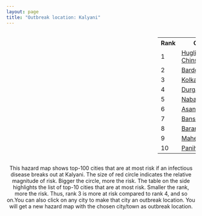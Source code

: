 ```yaml
---
layout: page
title: "Outbreak location: Kalyani"
---
```

<div style="width: 100%; overflow: auto;">
<div style="width: 75%; float: left;">
<div id="mapid">
<script src="https://buda-magenta.github.io/hazard_map/load_map.js"></script>

<script>
var marker_outbreak = L.marker([22.974972, 88.434592],{"autoPan": true}).addTo(map); marker_outbreak.bindTooltip("Kalyani").openTooltip();

var circle_1 = L.circle([22.901200, 88.389900], {"pane": "markerPane", "color": "red", "fill": true, "fillOpacity": 0.2, "fillRule": "evenodd", "lineCap": "round", "lineJoin": "round", "opacity": 1.0, "radius": 128876, "stroke": true, "weight": 3}).addTo(map);
circle_1.bindTooltip("Hugli-Chinsurah<br>rank: 1<br>hazard index: 0.128877")
circle_1.bindPopup('<a href="https://buda-magenta.github.io/hazard_map/Hugli-Chinsurah">Hugli-Chinsurah</a>')

var circle_2 = L.circle([23.250000, 87.750000], {"pane": "markerPane", "color": "red", "fill": true, "fillOpacity": 0.2, "fillRule": "evenodd", "lineCap": "round", "lineJoin": "round", "opacity": 1.0, "radius": 65734, "stroke": true, "weight": 3}).addTo(map);
circle_2.bindTooltip("Barddhaman<br>rank: 2<br>hazard index: 0.065735")
circle_2.bindPopup('<a href="https://buda-magenta.github.io/hazard_map/Barddhaman">Barddhaman</a>')

var circle_3 = L.circle([22.541418, 88.357691], {"pane": "markerPane", "color": "red", "fill": true, "fillOpacity": 0.2, "fillRule": "evenodd", "lineCap": "round", "lineJoin": "round", "opacity": 1.0, "radius": 60342, "stroke": true, "weight": 3}).addTo(map);
circle_3.bindTooltip("Kolkata<br>rank: 3<br>hazard index: 0.060343")
circle_3.bindPopup('<a href="https://buda-magenta.github.io/hazard_map/Kolkata">Kolkata</a>')

var circle_4 = L.circle([23.535048, 87.338043], {"pane": "markerPane", "color": "red", "fill": true, "fillOpacity": 0.2, "fillRule": "evenodd", "lineCap": "round", "lineJoin": "round", "opacity": 1.0, "radius": 17204, "stroke": true, "weight": 3}).addTo(map);
circle_4.bindTooltip("Durgapur<br>rank: 4<br>hazard index: 0.017205")
circle_4.bindPopup('<a href="https://buda-magenta.github.io/hazard_map/Durgapur">Durgapur</a>')

var circle_5 = L.circle([23.388901, 88.372439], {"pane": "markerPane", "color": "red", "fill": true, "fillOpacity": 0.2, "fillRule": "evenodd", "lineCap": "round", "lineJoin": "round", "opacity": 1.0, "radius": 10541, "stroke": true, "weight": 3}).addTo(map);
circle_5.bindTooltip("Nabadwip<br>rank: 5<br>hazard index: 0.010542")
circle_5.bindPopup('<a href="https://buda-magenta.github.io/hazard_map/Nabadwip">Nabadwip</a>')

var circle_6 = L.circle([23.687130, 86.974659], {"pane": "markerPane", "color": "red", "fill": true, "fillOpacity": 0.2, "fillRule": "evenodd", "lineCap": "round", "lineJoin": "round", "opacity": 1.0, "radius": 8980, "stroke": true, "weight": 3}).addTo(map);
circle_6.bindTooltip("Asansol<br>rank: 6<br>hazard index: 0.008981")
circle_6.bindPopup('<a href="https://buda-magenta.github.io/hazard_map/Asansol">Asansol</a>')

var circle_7 = L.circle([22.965365, 88.403973], {"pane": "markerPane", "color": "red", "fill": true, "fillOpacity": 0.2, "fillRule": "evenodd", "lineCap": "round", "lineJoin": "round", "opacity": 1.0, "radius": 8716, "stroke": true, "weight": 3}).addTo(map);
circle_7.bindTooltip("Bansberia<br>rank: 7<br>hazard index: 0.008717")
circle_7.bindPopup('<a href="https://buda-magenta.github.io/hazard_map/Bansberia">Bansberia</a>')

var circle_8 = L.circle([22.707369, 88.374437], {"pane": "markerPane", "color": "red", "fill": true, "fillOpacity": 0.2, "fillRule": "evenodd", "lineCap": "round", "lineJoin": "round", "opacity": 1.0, "radius": 4853, "stroke": true, "weight": 3}).addTo(map);
circle_8.bindTooltip("Baranagar<br>rank: 8<br>hazard index: 0.004853")
circle_8.bindPopup('<a href="https://buda-magenta.github.io/hazard_map/Baranagar">Baranagar</a>')

var circle_9 = L.circle([22.508621, 88.253218], {"pane": "markerPane", "color": "red", "fill": true, "fillOpacity": 0.2, "fillRule": "evenodd", "lineCap": "round", "lineJoin": "round", "opacity": 1.0, "radius": 3842, "stroke": true, "weight": 3}).addTo(map);
circle_9.bindTooltip("Maheshtala<br>rank: 9<br>hazard index: 0.003842")
circle_9.bindPopup('<a href="https://buda-magenta.github.io/hazard_map/Maheshtala">Maheshtala</a>')

var circle_10 = L.circle([22.695034, 88.377060], {"pane": "markerPane", "color": "red", "fill": true, "fillOpacity": 0.2, "fillRule": "evenodd", "lineCap": "round", "lineJoin": "round", "opacity": 1.0, "radius": 3278, "stroke": true, "weight": 3}).addTo(map);
circle_10.bindTooltip("Panihati<br>rank: 10<br>hazard index: 0.003279")
circle_10.bindPopup('<a href="https://buda-magenta.github.io/hazard_map/Panihati">Panihati</a>')

var circle_11 = L.circle([22.646958, 88.343612], {"pane": "markerPane", "color": "red", "fill": true, "fillOpacity": 0.2, "fillRule": "evenodd", "lineCap": "round", "lineJoin": "round", "opacity": 1.0, "radius": 3189, "stroke": true, "weight": 3}).addTo(map);
circle_11.bindTooltip("Bally<br>rank: 11<br>hazard index: 0.003189")
circle_11.bindPopup('<a href="https://buda-magenta.github.io/hazard_map/Bally">Bally</a>')

var circle_12 = L.circle([22.670728, 88.376342], {"pane": "markerPane", "color": "red", "fill": true, "fillOpacity": 0.2, "fillRule": "evenodd", "lineCap": "round", "lineJoin": "round", "opacity": 1.0, "radius": 2877, "stroke": true, "weight": 3}).addTo(map);
circle_12.bindTooltip("Kamarhati<br>rank: 12<br>hazard index: 0.002878")
circle_12.bindPopup('<a href="https://buda-magenta.github.io/hazard_map/Kamarhati">Kamarhati</a>')

var circle_13 = L.circle([23.730215, 86.839671], {"pane": "markerPane", "color": "red", "fill": true, "fillOpacity": 0.2, "fillRule": "evenodd", "lineCap": "round", "lineJoin": "round", "opacity": 1.0, "radius": 2684, "stroke": true, "weight": 3}).addTo(map);
circle_13.bindTooltip("Kulti<br>rank: 13<br>hazard index: 0.002684")
circle_13.bindPopup('<a href="https://buda-magenta.github.io/hazard_map/Kulti">Kulti</a>')

var circle_14 = L.circle([25.560900, 87.647654], {"pane": "markerPane", "color": "red", "fill": true, "fillOpacity": 0.2, "fillRule": "evenodd", "lineCap": "round", "lineJoin": "round", "opacity": 1.0, "radius": 2482, "stroke": true, "weight": 3}).addTo(map);
circle_14.bindTooltip("Katihar<br>rank: 14<br>hazard index: 0.002482")
circle_14.bindPopup('<a href="https://buda-magenta.github.io/hazard_map/Katihar">Katihar</a>')

var circle_15 = L.circle([22.717624, 88.488953], {"pane": "markerPane", "color": "red", "fill": true, "fillOpacity": 0.2, "fillRule": "evenodd", "lineCap": "round", "lineJoin": "round", "opacity": 1.0, "radius": 2423, "stroke": true, "weight": 3}).addTo(map);
circle_15.bindTooltip("Barasat<br>rank: 15<br>hazard index: 0.002423")
circle_15.bindPopup('<a href="https://buda-magenta.github.io/hazard_map/Barasat">Barasat</a>')

var circle_16 = L.circle([25.286698, 87.132254], {"pane": "markerPane", "color": "red", "fill": true, "fillOpacity": 0.2, "fillRule": "evenodd", "lineCap": "round", "lineJoin": "round", "opacity": 1.0, "radius": 2397, "stroke": true, "weight": 3}).addTo(map);
circle_16.bindTooltip("Bhagalpur<br>rank: 16<br>hazard index: 0.002397")
circle_16.bindPopup('<a href="https://buda-magenta.github.io/hazard_map/Bhagalpur">Bhagalpur</a>')

var circle_17 = L.circle([24.965712, 88.127778], {"pane": "markerPane", "color": "red", "fill": true, "fillOpacity": 0.2, "fillRule": "evenodd", "lineCap": "round", "lineJoin": "round", "opacity": 1.0, "radius": 2373, "stroke": true, "weight": 3}).addTo(map);
circle_17.bindTooltip("English Bazar<br>rank: 17<br>hazard index: 0.002373")
circle_17.bindPopup('<a href="https://buda-magenta.github.io/hazard_map/English_Bazar">English Bazar</a>')

var circle_18 = L.circle([22.754995, 88.341667], {"pane": "markerPane", "color": "red", "fill": true, "fillOpacity": 0.2, "fillRule": "evenodd", "lineCap": "round", "lineJoin": "round", "opacity": 1.0, "radius": 2293, "stroke": true, "weight": 3}).addTo(map);
circle_18.bindTooltip("Serampore<br>rank: 18<br>hazard index: 0.002293")
circle_18.bindPopup('<a href="https://buda-magenta.github.io/hazard_map/Serampore">Serampore</a>')

var circle_19 = L.circle([22.472223, 88.093845], {"pane": "markerPane", "color": "red", "fill": true, "fillOpacity": 0.2, "fillRule": "evenodd", "lineCap": "round", "lineJoin": "round", "opacity": 1.0, "radius": 1899, "stroke": true, "weight": 3}).addTo(map);
circle_19.bindTooltip("Uluberia<br>rank: 19<br>hazard index: 0.001900")
circle_19.bindPopup('<a href="https://buda-magenta.github.io/hazard_map/Uluberia">Uluberia</a>')

var circle_20 = L.circle([22.890183, 88.426939], {"pane": "markerPane", "color": "red", "fill": true, "fillOpacity": 0.2, "fillRule": "evenodd", "lineCap": "round", "lineJoin": "round", "opacity": 1.0, "radius": 1895, "stroke": true, "weight": 3}).addTo(map);
circle_20.bindTooltip("Naihati<br>rank: 20<br>hazard index: 0.001896")
circle_20.bindPopup('<a href="https://buda-magenta.github.io/hazard_map/Naihati">Naihati</a>')

var circle_21 = L.circle([22.591260, 88.390964], {"pane": "markerPane", "color": "red", "fill": true, "fillOpacity": 0.2, "fillRule": "evenodd", "lineCap": "round", "lineJoin": "round", "opacity": 1.0, "radius": 1866, "stroke": true, "weight": 3}).addTo(map);
circle_21.bindTooltip("Bidhan Nagar<br>rank: 21<br>hazard index: 0.001867")
circle_21.bindPopup('<a href="https://buda-magenta.github.io/hazard_map/Bidhan_Nagar">Bidhan Nagar</a>')

var circle_22 = L.circle([26.083143, 86.032571], {"pane": "markerPane", "color": "red", "fill": true, "fillOpacity": 0.2, "fillRule": "evenodd", "lineCap": "round", "lineJoin": "round", "opacity": 1.0, "radius": 1770, "stroke": true, "weight": 3}).addTo(map);
circle_22.bindTooltip("Darbhanga<br>rank: 22<br>hazard index: 0.001771")
circle_22.bindPopup('<a href="https://buda-magenta.github.io/hazard_map/Darbhanga">Darbhanga</a>')

var circle_23 = L.circle([22.028124, 88.063265], {"pane": "markerPane", "color": "red", "fill": true, "fillOpacity": 0.2, "fillRule": "evenodd", "lineCap": "round", "lineJoin": "round", "opacity": 1.0, "radius": 1716, "stroke": true, "weight": 3}).addTo(map);
circle_23.bindTooltip("Haldia<br>rank: 23<br>hazard index: 0.001716")
circle_23.bindPopup('<a href="https://buda-magenta.github.io/hazard_map/Haldia">Haldia</a>')

var circle_24 = L.circle([22.694792, 88.453018], {"pane": "markerPane", "color": "red", "fill": true, "fillOpacity": 0.2, "fillRule": "evenodd", "lineCap": "round", "lineJoin": "round", "opacity": 1.0, "radius": 1701, "stroke": true, "weight": 3}).addTo(map);
circle_24.bindTooltip("Madhyamgram<br>rank: 24<br>hazard index: 0.001701")
circle_24.bindPopup('<a href="https://buda-magenta.github.io/hazard_map/Madhyamgram">Madhyamgram</a>')

var circle_25 = L.circle([24.379576, 88.585573], {"pane": "markerPane", "color": "red", "fill": true, "fillOpacity": 0.2, "fillRule": "evenodd", "lineCap": "round", "lineJoin": "round", "opacity": 1.0, "radius": 1670, "stroke": true, "weight": 3}).addTo(map);
circle_25.bindTooltip("Baharampur<br>rank: 25<br>hazard index: 0.001670")
circle_25.bindPopup('<a href="https://buda-magenta.github.io/hazard_map/Baharampur">Baharampur</a>')

var circle_26 = L.circle([22.667046, 88.341146], {"pane": "markerPane", "color": "red", "fill": true, "fillOpacity": 0.2, "fillRule": "evenodd", "lineCap": "round", "lineJoin": "round", "opacity": 1.0, "radius": 1654, "stroke": true, "weight": 3}).addTo(map);
circle_26.bindTooltip("Uttarpara<br>rank: 26<br>hazard index: 0.001654")
circle_26.bindPopup('<a href="https://buda-magenta.github.io/hazard_map/Uttarpara">Uttarpara</a>')

var circle_27 = L.circle([22.794910, 88.331772], {"pane": "markerPane", "color": "red", "fill": true, "fillOpacity": 0.2, "fillRule": "evenodd", "lineCap": "round", "lineJoin": "round", "opacity": 1.0, "radius": 1572, "stroke": true, "weight": 3}).addTo(map);
circle_27.bindTooltip("Baidyabati<br>rank: 27<br>hazard index: 0.001572")
circle_27.bindPopup('<a href="https://buda-magenta.github.io/hazard_map/Baidyabati">Baidyabati</a>')

var circle_28 = L.circle([25.680654, 88.124646], {"pane": "markerPane", "color": "red", "fill": true, "fillOpacity": 0.2, "fillRule": "evenodd", "lineCap": "round", "lineJoin": "round", "opacity": 1.0, "radius": 1546, "stroke": true, "weight": 3}).addTo(map);
circle_28.bindTooltip("Raiganj<br>rank: 28<br>hazard index: 0.001546")
circle_28.bindPopup('<a href="https://buda-magenta.github.io/hazard_map/Raiganj">Raiganj</a>')

var circle_29 = L.circle([23.405848, 88.495894], {"pane": "markerPane", "color": "red", "fill": true, "fillOpacity": 0.2, "fillRule": "evenodd", "lineCap": "round", "lineJoin": "round", "opacity": 1.0, "radius": 1301, "stroke": true, "weight": 3}).addTo(map);
circle_29.bindTooltip("Krishnanagar<br>rank: 29<br>hazard index: 0.001301")
circle_29.bindPopup('<a href="https://buda-magenta.github.io/hazard_map/Krishnanagar">Krishnanagar</a>')

var circle_30 = L.circle([23.259346, 88.437212], {"pane": "markerPane", "color": "red", "fill": true, "fillOpacity": 0.2, "fillRule": "evenodd", "lineCap": "round", "lineJoin": "round", "opacity": 1.0, "radius": 1297, "stroke": true, "weight": 3}).addTo(map);
circle_30.bindTooltip("Santipur<br>rank: 30<br>hazard index: 0.001298")
circle_30.bindPopup('<a href="https://buda-magenta.github.io/hazard_map/Santipur">Santipur</a>')

var circle_31 = L.circle([22.840800, 88.653500], {"pane": "markerPane", "color": "red", "fill": true, "fillOpacity": 0.2, "fillRule": "evenodd", "lineCap": "round", "lineJoin": "round", "opacity": 1.0, "radius": 1279, "stroke": true, "weight": 3}).addTo(map);
circle_31.bindTooltip("Habra<br>rank: 31<br>hazard index: 0.001280")
circle_31.bindPopup('<a href="https://buda-magenta.github.io/hazard_map/Habra">Habra</a>')

var circle_32 = L.circle([22.726141, 88.343487], {"pane": "markerPane", "color": "red", "fill": true, "fillOpacity": 0.2, "fillRule": "evenodd", "lineCap": "round", "lineJoin": "round", "opacity": 1.0, "radius": 1269, "stroke": true, "weight": 3}).addTo(map);
circle_32.bindTooltip("Rishra<br>rank: 32<br>hazard index: 0.001269")
circle_32.bindPopup('<a href="https://buda-magenta.github.io/hazard_map/Rishra">Rishra</a>')

var circle_33 = L.circle([23.131954, 87.207397], {"pane": "markerPane", "color": "red", "fill": true, "fillOpacity": 0.2, "fillRule": "evenodd", "lineCap": "round", "lineJoin": "round", "opacity": 1.0, "radius": 1180, "stroke": true, "weight": 3}).addTo(map);
circle_33.bindTooltip("Bankura<br>rank: 33<br>hazard index: 0.001180")
circle_33.bindPopup('<a href="https://buda-magenta.github.io/hazard_map/Bankura">Bankura</a>')

var circle_34 = L.circle([22.870214, 88.419608], {"pane": "markerPane", "color": "red", "fill": true, "fillOpacity": 0.2, "fillRule": "evenodd", "lineCap": "round", "lineJoin": "round", "opacity": 1.0, "radius": 1152, "stroke": true, "weight": 3}).addTo(map);
circle_34.bindTooltip("Barrackpur<br>rank: 34<br>hazard index: 0.001153")
circle_34.bindPopup('<a href="https://buda-magenta.github.io/hazard_map/Barrackpur">Barrackpur</a>')

var circle_35 = L.circle([22.661196, 88.866022], {"pane": "markerPane", "color": "red", "fill": true, "fillOpacity": 0.2, "fillRule": "evenodd", "lineCap": "round", "lineJoin": "round", "opacity": 1.0, "radius": 1086, "stroke": true, "weight": 3}).addTo(map);
circle_35.bindTooltip("Basirhat<br>rank: 35<br>hazard index: 0.001087")
circle_35.bindPopup('<a href="https://buda-magenta.github.io/hazard_map/Basirhat">Basirhat</a>')

var circle_36 = L.circle([22.920982, 88.437022], {"pane": "markerPane", "color": "red", "fill": true, "fillOpacity": 0.2, "fillRule": "evenodd", "lineCap": "round", "lineJoin": "round", "opacity": 1.0, "radius": 1084, "stroke": true, "weight": 3}).addTo(map);
circle_36.bindTooltip("Halisahar<br>rank: 36<br>hazard index: 0.001085")
circle_36.bindPopup('<a href="https://buda-magenta.github.io/hazard_map/Halisahar">Halisahar</a>')

var circle_37 = L.circle([22.949011, 88.435910], {"pane": "markerPane", "color": "red", "fill": true, "fillOpacity": 0.2, "fillRule": "evenodd", "lineCap": "round", "lineJoin": "round", "opacity": 1.0, "radius": 1044, "stroke": true, "weight": 3}).addTo(map);
circle_37.bindTooltip("Kanchrapara<br>rank: 37<br>hazard index: 0.001045")
circle_37.bindPopup('<a href="https://buda-magenta.github.io/hazard_map/Kanchrapara">Kanchrapara</a>')

var circle_38 = L.circle([23.332200, 86.361600], {"pane": "markerPane", "color": "red", "fill": true, "fillOpacity": 0.2, "fillRule": "evenodd", "lineCap": "round", "lineJoin": "round", "opacity": 1.0, "radius": 1038, "stroke": true, "weight": 3}).addTo(map);
circle_38.bindTooltip("Purulia<br>rank: 38<br>hazard index: 0.001038")
circle_38.bindPopup('<a href="https://buda-magenta.github.io/hazard_map/Purulia">Purulia</a>')

var circle_39 = L.circle([22.741920, 88.379201], {"pane": "markerPane", "color": "red", "fill": true, "fillOpacity": 0.2, "fillRule": "evenodd", "lineCap": "round", "lineJoin": "round", "opacity": 1.0, "radius": 1012, "stroke": true, "weight": 3}).addTo(map);
circle_39.bindTooltip("Titagarh<br>rank: 39<br>hazard index: 0.001012")
circle_39.bindPopup('<a href="https://buda-magenta.github.io/hazard_map/Titagarh">Titagarh</a>')

var circle_40 = L.circle([22.715699, 88.381582], {"pane": "markerPane", "color": "red", "fill": true, "fillOpacity": 0.2, "fillRule": "evenodd", "lineCap": "round", "lineJoin": "round", "opacity": 1.0, "radius": 950, "stroke": true, "weight": 3}).addTo(map);
circle_40.bindTooltip("Khardaha<br>rank: 40<br>hazard index: 0.000950")
circle_40.bindPopup('<a href="https://buda-magenta.github.io/hazard_map/Khardaha">Khardaha</a>')

var circle_41 = L.circle([23.056882, 88.781851], {"pane": "markerPane", "color": "red", "fill": true, "fillOpacity": 0.2, "fillRule": "evenodd", "lineCap": "round", "lineJoin": "round", "opacity": 1.0, "radius": 946, "stroke": true, "weight": 3}).addTo(map);
circle_41.bindTooltip("Bongaon<br>rank: 41<br>hazard index: 0.000946")
circle_41.bindPopup('<a href="https://buda-magenta.github.io/hazard_map/Bongaon">Bongaon</a>')

var circle_42 = L.circle([25.720581, 85.255560], {"pane": "markerPane", "color": "red", "fill": true, "fillOpacity": 0.2, "fillRule": "evenodd", "lineCap": "round", "lineJoin": "round", "opacity": 1.0, "radius": 885, "stroke": true, "weight": 3}).addTo(map);
circle_42.bindTooltip("Hajipur<br>rank: 42<br>hazard index: 0.000886")
circle_42.bindPopup('<a href="https://buda-magenta.github.io/hazard_map/Hajipur">Hajipur</a>')

var circle_43 = L.circle([26.716413, 88.430992], {"pane": "markerPane", "color": "red", "fill": true, "fillOpacity": 0.2, "fillRule": "evenodd", "lineCap": "round", "lineJoin": "round", "opacity": 1.0, "radius": 875, "stroke": true, "weight": 3}).addTo(map);
circle_43.bindTooltip("Siliguri<br>rank: 43<br>hazard index: 0.000875")
circle_43.bindPopup('<a href="https://buda-magenta.github.io/hazard_map/Siliguri">Siliguri</a>')

var circle_44 = L.circle([28.651718, 77.221939], {"pane": "markerPane", "color": "red", "fill": true, "fillOpacity": 0.2, "fillRule": "evenodd", "lineCap": "round", "lineJoin": "round", "opacity": 1.0, "radius": 870, "stroke": true, "weight": 3}).addTo(map);
circle_44.bindTooltip("Delhi<br>rank: 44<br>hazard index: 0.000871")
circle_44.bindPopup('<a href="https://buda-magenta.github.io/hazard_map/Delhi">Delhi</a>')

var circle_45 = L.circle([26.505476, 93.977739], {"pane": "markerPane", "color": "red", "fill": true, "fillOpacity": 0.2, "fillRule": "evenodd", "lineCap": "round", "lineJoin": "round", "opacity": 1.0, "radius": 743, "stroke": true, "weight": 3}).addTo(map);
circle_45.bindTooltip("Chandan Nagar<br>rank: 45<br>hazard index: 0.000744")
circle_45.bindPopup('<a href="https://buda-magenta.github.io/hazard_map/Chandan_Nagar">Chandan Nagar</a>')

var circle_46 = L.circle([19.075990, 72.877393], {"pane": "markerPane", "color": "red", "fill": true, "fillOpacity": 0.2, "fillRule": "evenodd", "lineCap": "round", "lineJoin": "round", "opacity": 1.0, "radius": 660, "stroke": true, "weight": 3}).addTo(map);
circle_46.bindTooltip("Mumbai<br>rank: 46<br>hazard index: 0.000660")
circle_46.bindPopup('<a href="https://buda-magenta.github.io/hazard_map/Mumbai">Mumbai</a>')

var circle_47 = L.circle([25.329791, 86.456777], {"pane": "markerPane", "color": "red", "fill": true, "fillOpacity": 0.2, "fillRule": "evenodd", "lineCap": "round", "lineJoin": "round", "opacity": 1.0, "radius": 633, "stroke": true, "weight": 3}).addTo(map);
circle_47.bindTooltip("Jamalpur<br>rank: 47<br>hazard index: 0.000634")
circle_47.bindPopup('<a href="https://buda-magenta.github.io/hazard_map/Jamalpur">Jamalpur</a>')

var circle_48 = L.circle([22.910184, 69.899418], {"pane": "markerPane", "color": "red", "fill": true, "fillOpacity": 0.2, "fillRule": "evenodd", "lineCap": "round", "lineJoin": "round", "opacity": 1.0, "radius": 451, "stroke": true, "weight": 3}).addTo(map);
circle_48.bindTooltip("Bhadreshwar<br>rank: 48<br>hazard index: 0.000451")
circle_48.bindPopup('<a href="https://buda-magenta.github.io/hazard_map/Bhadreshwar">Bhadreshwar</a>')

var circle_49 = L.circle([25.133173, 86.525040], {"pane": "markerPane", "color": "red", "fill": true, "fillOpacity": 0.2, "fillRule": "evenodd", "lineCap": "round", "lineJoin": "round", "opacity": 1.0, "radius": 430, "stroke": true, "weight": 3}).addTo(map);
circle_49.bindTooltip("Kharagpur<br>rank: 49<br>hazard index: 0.000430")
circle_49.bindPopup('<a href="https://buda-magenta.github.io/hazard_map/Kharagpur">Kharagpur</a>')

var circle_50 = L.circle([12.979120, 77.591300], {"pane": "markerPane", "color": "red", "fill": true, "fillOpacity": 0.2, "fillRule": "evenodd", "lineCap": "round", "lineJoin": "round", "opacity": 1.0, "radius": 428, "stroke": true, "weight": 3}).addTo(map);
circle_50.bindTooltip("Bangalore<br>rank: 50<br>hazard index: 0.000428")
circle_50.bindPopup('<a href="https://buda-magenta.github.io/hazard_map/Bangalore">Bangalore</a>')

var circle_51 = L.circle([26.180598, 91.753943], {"pane": "markerPane", "color": "red", "fill": true, "fillOpacity": 0.2, "fillRule": "evenodd", "lineCap": "round", "lineJoin": "round", "opacity": 1.0, "radius": 423, "stroke": true, "weight": 3}).addTo(map);
circle_51.bindTooltip("Guwahati<br>rank: 51<br>hazard index: 0.000424")
circle_51.bindPopup('<a href="https://buda-magenta.github.io/hazard_map/Guwahati">Guwahati</a>')

var circle_52 = L.circle([20.266777, 85.843559], {"pane": "markerPane", "color": "red", "fill": true, "fillOpacity": 0.2, "fillRule": "evenodd", "lineCap": "round", "lineJoin": "round", "opacity": 1.0, "radius": 387, "stroke": true, "weight": 3}).addTo(map);
circle_52.bindTooltip("Bhubaneswar<br>rank: 52<br>hazard index: 0.000388")
circle_52.bindPopup('<a href="https://buda-magenta.github.io/hazard_map/Bhubaneswar">Bhubaneswar</a>')

var circle_53 = L.circle([25.609324, 85.123525], {"pane": "markerPane", "color": "red", "fill": true, "fillOpacity": 0.2, "fillRule": "evenodd", "lineCap": "round", "lineJoin": "round", "opacity": 1.0, "radius": 362, "stroke": true, "weight": 3}).addTo(map);
circle_53.bindTooltip("Patna<br>rank: 53<br>hazard index: 0.000362")
circle_53.bindPopup('<a href="https://buda-magenta.github.io/hazard_map/Patna">Patna</a>')

var circle_54 = L.circle([21.735348, 81.944459], {"pane": "markerPane", "color": "red", "fill": true, "fillOpacity": 0.2, "fillRule": "evenodd", "lineCap": "round", "lineJoin": "round", "opacity": 1.0, "radius": 330, "stroke": true, "weight": 3}).addTo(map);
circle_54.bindTooltip("Bhatpara<br>rank: 54<br>hazard index: 0.000331")
circle_54.bindPopup('<a href="https://buda-magenta.github.io/hazard_map/Bhatpara">Bhatpara</a>')

var circle_55 = L.circle([13.083694, 80.270186], {"pane": "markerPane", "color": "red", "fill": true, "fillOpacity": 0.2, "fillRule": "evenodd", "lineCap": "round", "lineJoin": "round", "opacity": 1.0, "radius": 310, "stroke": true, "weight": 3}).addTo(map);
circle_55.bindTooltip("Chennai<br>rank: 55<br>hazard index: 0.000311")
circle_55.bindPopup('<a href="https://buda-magenta.github.io/hazard_map/Chennai">Chennai</a>')

var circle_56 = L.circle([17.388786, 78.461065], {"pane": "markerPane", "color": "red", "fill": true, "fillOpacity": 0.2, "fillRule": "evenodd", "lineCap": "round", "lineJoin": "round", "opacity": 1.0, "radius": 299, "stroke": true, "weight": 3}).addTo(map);
circle_56.bindTooltip("Hyderabad<br>rank: 56<br>hazard index: 0.000299")
circle_56.bindPopup('<a href="https://buda-magenta.github.io/hazard_map/Hyderabad">Hyderabad</a>')

var circle_57 = L.circle([22.801519, 86.202958], {"pane": "markerPane", "color": "red", "fill": true, "fillOpacity": 0.2, "fillRule": "evenodd", "lineCap": "round", "lineJoin": "round", "opacity": 1.0, "radius": 239, "stroke": true, "weight": 3}).addTo(map);
circle_57.bindTooltip("Jamshedpur<br>rank: 57<br>hazard index: 0.000239")
circle_57.bindPopup('<a href="https://buda-magenta.github.io/hazard_map/Jamshedpur">Jamshedpur</a>')

var circle_58 = L.circle([26.838100, 80.934600], {"pane": "markerPane", "color": "red", "fill": true, "fillOpacity": 0.2, "fillRule": "evenodd", "lineCap": "round", "lineJoin": "round", "opacity": 1.0, "radius": 227, "stroke": true, "weight": 3}).addTo(map);
circle_58.bindTooltip("Lucknow<br>rank: 58<br>hazard index: 0.000228")
circle_58.bindPopup('<a href="https://buda-magenta.github.io/hazard_map/Lucknow">Lucknow</a>')

var circle_59 = L.circle([23.795281, 86.430964], {"pane": "markerPane", "color": "red", "fill": true, "fillOpacity": 0.2, "fillRule": "evenodd", "lineCap": "round", "lineJoin": "round", "opacity": 1.0, "radius": 226, "stroke": true, "weight": 3}).addTo(map);
circle_59.bindTooltip("Dhanbad<br>rank: 59<br>hazard index: 0.000226")
circle_59.bindPopup('<a href="https://buda-magenta.github.io/hazard_map/Dhanbad">Dhanbad</a>')

var circle_60 = L.circle([25.572433, 83.609605], {"pane": "markerPane", "color": "red", "fill": true, "fillOpacity": 0.2, "fillRule": "evenodd", "lineCap": "round", "lineJoin": "round", "opacity": 1.0, "radius": 176, "stroke": true, "weight": 3}).addTo(map);
circle_60.bindTooltip("Medinipur<br>rank: 60<br>hazard index: 0.000176")
circle_60.bindPopup('<a href="https://buda-magenta.github.io/hazard_map/Medinipur">Medinipur</a>')

var circle_61 = L.circle([23.831238, 91.282382], {"pane": "markerPane", "color": "red", "fill": true, "fillOpacity": 0.2, "fillRule": "evenodd", "lineCap": "round", "lineJoin": "round", "opacity": 1.0, "radius": 173, "stroke": true, "weight": 3}).addTo(map);
circle_61.bindTooltip("Agartala<br>rank: 61<br>hazard index: 0.000174")
circle_61.bindPopup('<a href="https://buda-magenta.github.io/hazard_map/Agartala">Agartala</a>')

var circle_62 = L.circle([25.512719, 86.090571], {"pane": "markerPane", "color": "red", "fill": true, "fillOpacity": 0.2, "fillRule": "evenodd", "lineCap": "round", "lineJoin": "round", "opacity": 1.0, "radius": 164, "stroke": true, "weight": 3}).addTo(map);
circle_62.bindTooltip("Begusarai<br>rank: 62<br>hazard index: 0.000165")
circle_62.bindPopup('<a href="https://buda-magenta.github.io/hazard_map/Begusarai">Begusarai</a>')

var circle_63 = L.circle([24.476642, 86.606732], {"pane": "markerPane", "color": "red", "fill": true, "fillOpacity": 0.2, "fillRule": "evenodd", "lineCap": "round", "lineJoin": "round", "opacity": 1.0, "radius": 163, "stroke": true, "weight": 3}).addTo(map);
circle_63.bindTooltip("Deoghar<br>rank: 63<br>hazard index: 0.000164")
circle_63.bindPopup('<a href="https://buda-magenta.github.io/hazard_map/Deoghar">Deoghar</a>')

var circle_64 = L.circle([23.370035, 85.325013], {"pane": "markerPane", "color": "red", "fill": true, "fillOpacity": 0.2, "fillRule": "evenodd", "lineCap": "round", "lineJoin": "round", "opacity": 1.0, "radius": 163, "stroke": true, "weight": 3}).addTo(map);
circle_64.bindTooltip("Ranchi<br>rank: 64<br>hazard index: 0.000163")
circle_64.bindPopup('<a href="https://buda-magenta.github.io/hazard_map/Ranchi">Ranchi</a>')

var circle_65 = L.circle([17.723128, 83.301284], {"pane": "markerPane", "color": "red", "fill": true, "fillOpacity": 0.2, "fillRule": "evenodd", "lineCap": "round", "lineJoin": "round", "opacity": 1.0, "radius": 158, "stroke": true, "weight": 3}).addTo(map);
circle_65.bindTooltip("Visakhapatnam<br>rank: 65<br>hazard index: 0.000158")
circle_65.bindPopup('<a href="https://buda-magenta.github.io/hazard_map/Visakhapatnam">Visakhapatnam</a>')

var circle_66 = L.circle([20.468600, 85.879200], {"pane": "markerPane", "color": "red", "fill": true, "fillOpacity": 0.2, "fillRule": "evenodd", "lineCap": "round", "lineJoin": "round", "opacity": 1.0, "radius": 153, "stroke": true, "weight": 3}).addTo(map);
circle_66.bindTooltip("Cuttack<br>rank: 66<br>hazard index: 0.000154")
circle_66.bindPopup('<a href="https://buda-magenta.github.io/hazard_map/Cuttack">Cuttack</a>')

var circle_67 = L.circle([23.699128, 85.991069], {"pane": "markerPane", "color": "red", "fill": true, "fillOpacity": 0.2, "fillRule": "evenodd", "lineCap": "round", "lineJoin": "round", "opacity": 1.0, "radius": 139, "stroke": true, "weight": 3}).addTo(map);
circle_67.bindTooltip("Bokaro<br>rank: 67<br>hazard index: 0.000140")
circle_67.bindPopup('<a href="https://buda-magenta.github.io/hazard_map/Bokaro">Bokaro</a>')

var circle_68 = L.circle([26.698885, 88.320030], {"pane": "markerPane", "color": "red", "fill": true, "fillOpacity": 0.2, "fillRule": "evenodd", "lineCap": "round", "lineJoin": "round", "opacity": 1.0, "radius": 139, "stroke": true, "weight": 3}).addTo(map);
circle_68.bindTooltip("Bagdogra<br>rank: 68<br>hazard index: 0.000139")
circle_68.bindPopup('<a href="https://buda-magenta.github.io/hazard_map/Bagdogra">Bagdogra</a>')

var circle_69 = L.circle([21.149813, 79.082056], {"pane": "markerPane", "color": "red", "fill": true, "fillOpacity": 0.2, "fillRule": "evenodd", "lineCap": "round", "lineJoin": "round", "opacity": 1.0, "radius": 138, "stroke": true, "weight": 3}).addTo(map);
circle_69.bindTooltip("Nagpur<br>rank: 69<br>hazard index: 0.000139")
circle_69.bindPopup('<a href="https://buda-magenta.github.io/hazard_map/Nagpur">Nagpur</a>')

var circle_70 = L.circle([23.021624, 72.579707], {"pane": "markerPane", "color": "red", "fill": true, "fillOpacity": 0.2, "fillRule": "evenodd", "lineCap": "round", "lineJoin": "round", "opacity": 1.0, "radius": 135, "stroke": true, "weight": 3}).addTo(map);
circle_70.bindTooltip("Ahmedabad<br>rank: 70<br>hazard index: 0.000136")
circle_70.bindPopup('<a href="https://buda-magenta.github.io/hazard_map/Ahmedabad">Ahmedabad</a>')

var circle_71 = L.circle([26.298638, 87.953148], {"pane": "markerPane", "color": "red", "fill": true, "fillOpacity": 0.2, "fillRule": "evenodd", "lineCap": "round", "lineJoin": "round", "opacity": 1.0, "radius": 122, "stroke": true, "weight": 3}).addTo(map);
circle_71.bindTooltip("Kishanganj<br>rank: 71<br>hazard index: 0.000123")
circle_71.bindPopup('<a href="https://buda-magenta.github.io/hazard_map/Kishanganj">Kishanganj</a>')

var circle_72 = L.circle([18.521428, 73.854454], {"pane": "markerPane", "color": "red", "fill": true, "fillOpacity": 0.2, "fillRule": "evenodd", "lineCap": "round", "lineJoin": "round", "opacity": 1.0, "radius": 121, "stroke": true, "weight": 3}).addTo(map);
circle_72.bindTooltip("Pune<br>rank: 72<br>hazard index: 0.000122")
circle_72.bindPopup('<a href="https://buda-magenta.github.io/hazard_map/Pune">Pune</a>')

var circle_73 = L.circle([25.335649, 83.007629], {"pane": "markerPane", "color": "red", "fill": true, "fillOpacity": 0.2, "fillRule": "evenodd", "lineCap": "round", "lineJoin": "round", "opacity": 1.0, "radius": 115, "stroke": true, "weight": 3}).addTo(map);
circle_73.bindTooltip("Varanasi<br>rank: 73<br>hazard index: 0.000115")
circle_73.bindPopup('<a href="https://buda-magenta.github.io/hazard_map/Varanasi">Varanasi</a>')

var circle_74 = L.circle([26.148658, 85.340013], {"pane": "markerPane", "color": "red", "fill": true, "fillOpacity": 0.2, "fillRule": "evenodd", "lineCap": "round", "lineJoin": "round", "opacity": 1.0, "radius": 114, "stroke": true, "weight": 3}).addTo(map);
circle_74.bindTooltip("Muzaffarpur<br>rank: 74<br>hazard index: 0.000114")
circle_74.bindPopup('<a href="https://buda-magenta.github.io/hazard_map/Muzaffarpur">Muzaffarpur</a>')

var circle_75 = L.circle([26.915458, 75.818982], {"pane": "markerPane", "color": "red", "fill": true, "fillOpacity": 0.2, "fillRule": "evenodd", "lineCap": "round", "lineJoin": "round", "opacity": 1.0, "radius": 111, "stroke": true, "weight": 3}).addTo(map);
circle_75.bindTooltip("Jaipur<br>rank: 75<br>hazard index: 0.000112")
circle_75.bindPopup('<a href="https://buda-magenta.github.io/hazard_map/Jaipur">Jaipur</a>')

var circle_76 = L.circle([26.460914, 80.321759], {"pane": "markerPane", "color": "red", "fill": true, "fillOpacity": 0.2, "fillRule": "evenodd", "lineCap": "round", "lineJoin": "round", "opacity": 1.0, "radius": 110, "stroke": true, "weight": 3}).addTo(map);
circle_76.bindTooltip("Kanpur<br>rank: 76<br>hazard index: 0.000111")
circle_76.bindPopup('<a href="https://buda-magenta.github.io/hazard_map/Kanpur">Kanpur</a>')

var circle_77 = L.circle([25.263487, 88.789003], {"pane": "markerPane", "color": "red", "fill": true, "fillOpacity": 0.2, "fillRule": "evenodd", "lineCap": "round", "lineJoin": "round", "opacity": 1.0, "radius": 103, "stroke": true, "weight": 3}).addTo(map);
circle_77.bindTooltip("Balurghat<br>rank: 77<br>hazard index: 0.000103")
circle_77.bindPopup('<a href="https://buda-magenta.github.io/hazard_map/Balurghat">Balurghat</a>')

var circle_78 = L.circle([11.664535, 92.739045], {"pane": "markerPane", "color": "red", "fill": true, "fillOpacity": 0.2, "fillRule": "evenodd", "lineCap": "round", "lineJoin": "round", "opacity": 1.0, "radius": 102, "stroke": true, "weight": 3}).addTo(map);
circle_78.bindTooltip("Port Blair<br>rank: 78<br>hazard index: 0.000102")
circle_78.bindPopup('<a href="https://buda-magenta.github.io/hazard_map/Port_Blair">Port Blair</a>')

var circle_79 = L.circle([26.000000, 87.500000], {"pane": "markerPane", "color": "red", "fill": true, "fillOpacity": 0.2, "fillRule": "evenodd", "lineCap": "round", "lineJoin": "round", "opacity": 1.0, "radius": 100, "stroke": true, "weight": 3}).addTo(map);
circle_79.bindTooltip("Purnia<br>rank: 79<br>hazard index: 0.000101")
circle_79.bindPopup('<a href="https://buda-magenta.github.io/hazard_map/Purnia">Purnia</a>')

var circle_80 = L.circle([26.626484, 88.734077], {"pane": "markerPane", "color": "red", "fill": true, "fillOpacity": 0.2, "fillRule": "evenodd", "lineCap": "round", "lineJoin": "round", "opacity": 1.0, "radius": 90, "stroke": true, "weight": 3}).addTo(map);
circle_80.bindTooltip("Jalpaiguri<br>rank: 80<br>hazard index: 0.000091")
circle_80.bindPopup('<a href="https://buda-magenta.github.io/hazard_map/Jalpaiguri">Jalpaiguri</a>')

var circle_81 = L.circle([24.796436, 85.007956], {"pane": "markerPane", "color": "red", "fill": true, "fillOpacity": 0.2, "fillRule": "evenodd", "lineCap": "round", "lineJoin": "round", "opacity": 1.0, "radius": 77, "stroke": true, "weight": 3}).addTo(map);
circle_81.bindTooltip("Gaya<br>rank: 81<br>hazard index: 0.000078")
circle_81.bindPopup('<a href="https://buda-magenta.github.io/hazard_map/Gaya">Gaya</a>')

var circle_82 = L.circle([16.508759, 80.618510], {"pane": "markerPane", "color": "red", "fill": true, "fillOpacity": 0.2, "fillRule": "evenodd", "lineCap": "round", "lineJoin": "round", "opacity": 1.0, "radius": 76, "stroke": true, "weight": 3}).addTo(map);
circle_82.bindTooltip("Vijayawada<br>rank: 82<br>hazard index: 0.000077")
circle_82.bindPopup('<a href="https://buda-magenta.github.io/hazard_map/Vijayawada">Vijayawada</a>')

var circle_83 = L.circle([30.909016, 75.851601], {"pane": "markerPane", "color": "red", "fill": true, "fillOpacity": 0.2, "fillRule": "evenodd", "lineCap": "round", "lineJoin": "round", "opacity": 1.0, "radius": 76, "stroke": true, "weight": 3}).addTo(map);
circle_83.bindTooltip("Ludhiana<br>rank: 83<br>hazard index: 0.000076")
circle_83.bindPopup('<a href="https://buda-magenta.github.io/hazard_map/Ludhiana">Ludhiana</a>')

var circle_84 = L.circle([21.237947, 81.633683], {"pane": "markerPane", "color": "red", "fill": true, "fillOpacity": 0.2, "fillRule": "evenodd", "lineCap": "round", "lineJoin": "round", "opacity": 1.0, "radius": 62, "stroke": true, "weight": 3}).addTo(map);
circle_84.bindTooltip("Raipur<br>rank: 84<br>hazard index: 0.000063")
circle_84.bindPopup('<a href="https://buda-magenta.github.io/hazard_map/Raipur">Raipur</a>')

var circle_85 = L.circle([19.807608, 85.825254], {"pane": "markerPane", "color": "red", "fill": true, "fillOpacity": 0.2, "fillRule": "evenodd", "lineCap": "round", "lineJoin": "round", "opacity": 1.0, "radius": 57, "stroke": true, "weight": 3}).addTo(map);
circle_85.bindTooltip("Puri<br>rank: 85<br>hazard index: 0.000057")
circle_85.bindPopup('<a href="https://buda-magenta.github.io/hazard_map/Puri">Puri</a>')

var circle_86 = L.circle([21.170200, 72.831100], {"pane": "markerPane", "color": "red", "fill": true, "fillOpacity": 0.2, "fillRule": "evenodd", "lineCap": "round", "lineJoin": "round", "opacity": 1.0, "radius": 56, "stroke": true, "weight": 3}).addTo(map);
circle_86.bindTooltip("Surat<br>rank: 86<br>hazard index: 0.000056")
circle_86.bindPopup('<a href="https://buda-magenta.github.io/hazard_map/Surat">Surat</a>')

var circle_87 = L.circle([22.782355, 86.159003], {"pane": "markerPane", "color": "red", "fill": true, "fillOpacity": 0.2, "fillRule": "evenodd", "lineCap": "round", "lineJoin": "round", "opacity": 1.0, "radius": 56, "stroke": true, "weight": 3}).addTo(map);
circle_87.bindTooltip("Adityapur<br>rank: 87<br>hazard index: 0.000056")
circle_87.bindPopup('<a href="https://buda-magenta.github.io/hazard_map/Adityapur">Adityapur</a>')

var circle_88 = L.circle([21.500000, 86.750000], {"pane": "markerPane", "color": "red", "fill": true, "fillOpacity": 0.2, "fillRule": "evenodd", "lineCap": "round", "lineJoin": "round", "opacity": 1.0, "radius": 54, "stroke": true, "weight": 3}).addTo(map);
circle_88.bindTooltip("Baleshwar<br>rank: 88<br>hazard index: 0.000054")
circle_88.bindPopup('<a href="https://buda-magenta.github.io/hazard_map/Baleshwar">Baleshwar</a>')

var circle_89 = L.circle([31.634308, 74.873679], {"pane": "markerPane", "color": "red", "fill": true, "fillOpacity": 0.2, "fillRule": "evenodd", "lineCap": "round", "lineJoin": "round", "opacity": 1.0, "radius": 53, "stroke": true, "weight": 3}).addTo(map);
circle_89.bindTooltip("Amritsar<br>rank: 89<br>hazard index: 0.000053")
circle_89.bindPopup('<a href="https://buda-magenta.github.io/hazard_map/Amritsar">Amritsar</a>')

var circle_90 = L.circle([24.800609, 93.937000], {"pane": "markerPane", "color": "red", "fill": true, "fillOpacity": 0.2, "fillRule": "evenodd", "lineCap": "round", "lineJoin": "round", "opacity": 1.0, "radius": 52, "stroke": true, "weight": 3}).addTo(map);
circle_90.bindTooltip("Imphal<br>rank: 90<br>hazard index: 0.000052")
circle_90.bindPopup('<a href="https://buda-magenta.github.io/hazard_map/Imphal">Imphal</a>')

var circle_91 = L.circle([21.934900, 86.732400], {"pane": "markerPane", "color": "red", "fill": true, "fillOpacity": 0.2, "fillRule": "evenodd", "lineCap": "round", "lineJoin": "round", "opacity": 1.0, "radius": 50, "stroke": true, "weight": 3}).addTo(map);
circle_91.bindTooltip("Baripada<br>rank: 91<br>hazard index: 0.000051")
circle_91.bindPopup('<a href="https://buda-magenta.github.io/hazard_map/Baripada">Baripada</a>')

var circle_92 = L.circle([28.457876, 79.405571], {"pane": "markerPane", "color": "red", "fill": true, "fillOpacity": 0.2, "fillRule": "evenodd", "lineCap": "round", "lineJoin": "round", "opacity": 1.0, "radius": 50, "stroke": true, "weight": 3}).addTo(map);
circle_92.bindTooltip("Bareilly<br>rank: 92<br>hazard index: 0.000050")
circle_92.bindPopup('<a href="https://buda-magenta.github.io/hazard_map/Bareilly">Bareilly</a>')

var circle_93 = L.circle([25.438130, 81.833800], {"pane": "markerPane", "color": "red", "fill": true, "fillOpacity": 0.2, "fillRule": "evenodd", "lineCap": "round", "lineJoin": "round", "opacity": 1.0, "radius": 49, "stroke": true, "weight": 3}).addTo(map);
circle_93.bindTooltip("Allahabad<br>rank: 93<br>hazard index: 0.000049")
circle_93.bindPopup('<a href="https://buda-magenta.github.io/hazard_map/Allahabad">Allahabad</a>')

var circle_94 = L.circle([21.063329, 86.505373], {"pane": "markerPane", "color": "red", "fill": true, "fillOpacity": 0.2, "fillRule": "evenodd", "lineCap": "round", "lineJoin": "round", "opacity": 1.0, "radius": 48, "stroke": true, "weight": 3}).addTo(map);
circle_94.bindTooltip("Bhadrak<br>rank: 94<br>hazard index: 0.000049")
circle_94.bindPopup('<a href="https://buda-magenta.github.io/hazard_map/Bhadrak">Bhadrak</a>')

var circle_95 = L.circle([19.194329, 72.970178], {"pane": "markerPane", "color": "red", "fill": true, "fillOpacity": 0.2, "fillRule": "evenodd", "lineCap": "round", "lineJoin": "round", "opacity": 1.0, "radius": 43, "stroke": true, "weight": 3}).addTo(map);
circle_95.bindTooltip("Thane<br>rank: 95<br>hazard index: 0.000044")
circle_95.bindPopup('<a href="https://buda-magenta.github.io/hazard_map/Thane">Thane</a>')

var circle_96 = L.circle([23.160894, 79.949770], {"pane": "markerPane", "color": "red", "fill": true, "fillOpacity": 0.2, "fillRule": "evenodd", "lineCap": "round", "lineJoin": "round", "opacity": 1.0, "radius": 42, "stroke": true, "weight": 3}).addTo(map);
circle_96.bindTooltip("Jabalpur<br>rank: 96<br>hazard index: 0.000043")
circle_96.bindPopup('<a href="https://buda-magenta.github.io/hazard_map/Jabalpur">Jabalpur</a>')

var circle_97 = L.circle([28.863842, 78.805778], {"pane": "markerPane", "color": "red", "fill": true, "fillOpacity": 0.2, "fillRule": "evenodd", "lineCap": "round", "lineJoin": "round", "opacity": 1.0, "radius": 42, "stroke": true, "weight": 3}).addTo(map);
circle_97.bindTooltip("Moradabad<br>rank: 97<br>hazard index: 0.000042")
circle_97.bindPopup('<a href="https://buda-magenta.github.io/hazard_map/Moradabad">Moradabad</a>')

var circle_98 = L.circle([24.817861, 92.756221], {"pane": "markerPane", "color": "red", "fill": true, "fillOpacity": 0.2, "fillRule": "evenodd", "lineCap": "round", "lineJoin": "round", "opacity": 1.0, "radius": 41, "stroke": true, "weight": 3}).addTo(map);
circle_98.bindTooltip("Silchar<br>rank: 98<br>hazard index: 0.000041")
circle_98.bindPopup('<a href="https://buda-magenta.github.io/hazard_map/Silchar">Silchar</a>')

var circle_99 = L.circle([27.484460, 94.901945], {"pane": "markerPane", "color": "red", "fill": true, "fillOpacity": 0.2, "fillRule": "evenodd", "lineCap": "round", "lineJoin": "round", "opacity": 1.0, "radius": 40, "stroke": true, "weight": 3}).addTo(map);
circle_99.bindTooltip("Dibrugarh<br>rank: 99<br>hazard index: 0.000041")
circle_99.bindPopup('<a href="https://buda-magenta.github.io/hazard_map/Dibrugarh">Dibrugarh</a>')

var circle_100 = L.circle([31.292011, 75.568058], {"pane": "markerPane", "color": "red", "fill": true, "fillOpacity": 0.2, "fillRule": "evenodd", "lineCap": "round", "lineJoin": "round", "opacity": 1.0, "radius": 40, "stroke": true, "weight": 3}).addTo(map);
circle_100.bindTooltip("Jalandhar<br>rank: 100<br>hazard index: 0.000041")
circle_100.bindPopup('<a href="https://buda-magenta.github.io/hazard_map/Jalandhar">Jalandhar</a>')
</script>
</div>
</div>


<div style="width: 20%; float: right;">
<table>
<tr>
<th>Rank</th>
<th>City</th>
</tr>

<tr>
<td>1</td>
<td><a href="https://buda-magenta.github.io/hazard_map/Hugli-Chinsurah">Hugli-Chinsurah</a></td>
</tr>

<tr>
<td>2</td>
<td><a href="https://buda-magenta.github.io/hazard_map/Barddhaman">Barddhaman</a></td>
</tr>

<tr>
<td>3</td>
<td><a href="https://buda-magenta.github.io/hazard_map/Kolkata">Kolkata</a></td>
</tr>

<tr>
<td>4</td>
<td><a href="https://buda-magenta.github.io/hazard_map/Durgapur">Durgapur</a></td>
</tr>

<tr>
<td>5</td>
<td><a href="https://buda-magenta.github.io/hazard_map/Nabadwip">Nabadwip</a></td>
</tr>

<tr>
<td>6</td>
<td><a href="https://buda-magenta.github.io/hazard_map/Asansol">Asansol</a></td>
</tr>

<tr>
<td>7</td>
<td><a href="https://buda-magenta.github.io/hazard_map/Bansberia">Bansberia</a></td>
</tr>

<tr>
<td>8</td>
<td><a href="https://buda-magenta.github.io/hazard_map/Baranagar">Baranagar</a></td>
</tr>

<tr>
<td>9</td>
<td><a href="https://buda-magenta.github.io/hazard_map/Maheshtala">Maheshtala</a></td>
</tr>

<tr>
<td>10</td>
<td><a href="https://buda-magenta.github.io/hazard_map/Panihati">Panihati</a></td>
</tr>

</table>
</div>
</div>


<p align="center">This hazard map shows top-100 cities that are at most risk if an infectious disease breaks out at Kalyani. The size of red circle indicates the relative magnitude of risk. Bigger the circle, more the risk. The table on the side highlights the list of top-10 cities that are at most risk. Smaller the rank, more the risk. Thus, rank 3 is more at risk compared to rank 4, and so on.You can also click on any city to make that city an outbreak location. You will get a new hazard map with the chosen city/town as outbreak location.
</p>